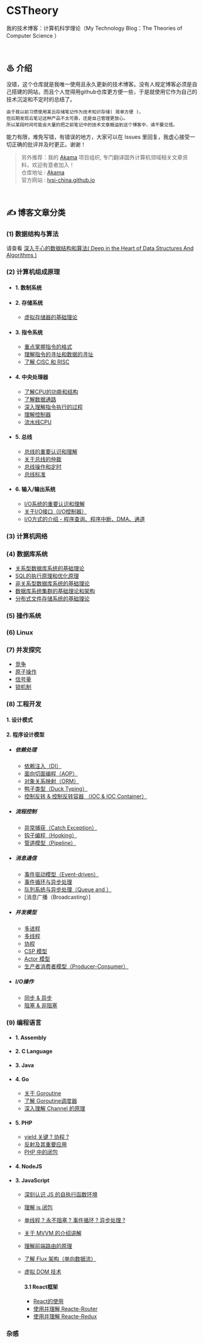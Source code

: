 # CSTheory

我的技术博客：计算机科学理论（My Technology Blog：The Theories of Computer Science ）

<br>

## ♨ 介绍

没错，这个仓库就是我唯一使用且永久更新的技术博客。没有人规定博客必须是自己搭建的网站，而且个人觉得用github仓库更方便一些，于是就使用它作为自己的技术沉淀和不定时的总结了。

```
由于我以前习惯使用某云存储笔记作为技术知识存储( 简单方便 )，
但后期发现云笔记这种产品不太可靠，还是自己管理更放心。
所以某段时间可能会大量的把之前笔记中的技术文章搬运到这个博客中，请不要见怪。
```

能力有限，难免写错，有错误的地方，大家可以在 Issues 里回复，我虚心接受一切正确的批评并及时更正。谢谢！

> 另外推荐：我的 [Akama](https://github.com/Lvsi-China/Akama) 项目组织, 专门翻译国外计算机领域相关文章资料，欢迎有意者加入！<br>
> 仓库地址 : [Akama](https://github.com/Lvsi-China/Akama)<br>
> 官方网站 : [lvsi-china.github.io](https://lvsi-china.github.io/)

<br>

## ✍ 博客文章分类

### (1) 数据结构与算法

请查看 [深入于心的数据结构和算法( Deep in the Heart of Data Structures And Algorithms )](https://github.com/Lvsi-China/Algorithm)


### (2) 计算机组成原理

- #### 1. 数制系统

- #### 2. 存储系统
    - [虚拟存储器的基础理论](https://github.com/Lvsi-China/VirtualMemory)


- #### 3. 指令系统
    - [重点掌握指令的格式]()
    - [理解指令的寻址和数据的寻址]()
    - [了解 CISC 和 RISC]()

- #### 4. 中央处理器
    - [了解CPU的功能和结构]()
    - [了解数据通路]()
    - [深入理解指令执行的过程]()
    - [理解控制器]()
    - [流水线CPU]()

- #### 5. 总线
    - [总线的重要认识和理解]()
    - [关于总线的仲裁]()
    - [总线操作和定时]()
    - [总线标准]()

- #### 6. 输入/输出系统
    - [I/O系统的重要认识和理解]()
    - [关于I/O接口（I/O控制器）]()
    - [I/O方式的介绍 - 程序查询、程序中断、DMA、通道]()


### (3) 计算机网络

### (4) 数据库系统
- [关系型数据库系统的基础理论](https://github.com/Lvsi-China/Sherk/blob/master/docs/README.chapter3.md)
- [SQL的执行原理和优化原理](https://github.com/Lvsi-China/SmaugSQL)
- [非关系型数据库系统的基础理论](https://github.com/Lvsi-China/CSTheory/blob/master/docs/nosql.md)
- [数据库系统集群的基础理论和架构](https://github.com/Lvsi-China/Sherk/blob/master/docs/README.chapter3.md)
- [分布式文件存储系统的基础理论](https://github.com/Lvsi-China/SauronDFS/blob/master/docs/README.chapter2.md)

### (5) 操作系统

### (6) Linux

### (7) 并发探究

- [竞争]()
- [原子操作]()
- [信号量]()
- [锁机制]()

### (8) 工程开发

#### 1. 设计模式

#### 2. 程序设计模型

- ##### 依赖处理
    - [依赖注入（DI）]()
    - [面向切面编程（AOP）]()
    - [对象关系映射（ORM）]()
    - [鸭子类型（Duck Typing）]()
    - [控制反转 & 控制反转容器 （IOC & IOC Container）]()

- ##### 流程控制
    - [异常捕获（Catch Exception）]()
    - [钩子编程（Hooking）]()
    - [管道模型（Pipeline）]()

- ##### 消息通信
    - [事件驱动模型（Event-driven）]()
    - [事件循环与异步处理]()
    - [队列系统与异步处理（Queue and ）]()
    - [消息广播（Broadcasting）]

- ##### 并发模型
    - [多进程]()
    - [多线程]()
    - [协程]()
    - [CSP 模型]()
    - [Actor 模型]()
    - [生产者消费者模型（Producer-Consumer）]()

- ##### I/O操作
    - [同步 & 异步]()
    - [阻塞 & 非阻塞]()

### (9) 编程语言

- #### 1. Assembly

- #### 2. C Language

- #### 3. Java

- #### 4. Go
        
    - [关于 Goroutine]()
    - [了解 Goroutine调度器]()
    - [深入理解 Channel 的原理]()

- #### 5. PHP
        
    - [yield 关键 ? 协程 ?]() 
    - [反射及其重要应用]()
    - [PHP 中的闭包]()

- #### 4. NodeJS


- #### 3. JavaScript

    - [深刻认识 JS 的自执行函数环境]()

    - [理解 js 闭包]()

    - [单线程 ? 永不阻塞 ? 事件循环 ? 异步处理 ?]()

    - [关于 MVVM 的介绍讲解]()

    - [理解前端路由的原理]()

    - [了解 Flux 架构（单向数据流）]()

    - [虚拟 DOM 技术]()

        #### 3.1 React框架
         
        - [React的使用]()
        - [使用并理解 Reacte-Router]()
        - [使用并理解 Reacte-Redux]()


### 杂感